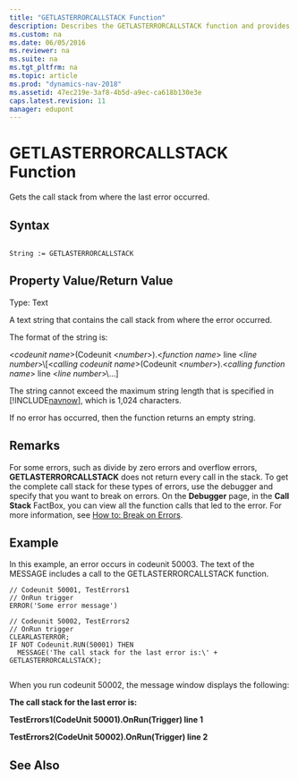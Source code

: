 ```yaml
---
title: "GETLASTERRORCALLSTACK Function"
description: Describes the GETLASTERRORCALLSTACK function and provides syntax, return value, and an example.
ms.custom: na
ms.date: 06/05/2016
ms.reviewer: na
ms.suite: na
ms.tgt_pltfrm: na
ms.topic: article
ms.prod: "dynamics-nav-2018"
ms.assetid: 47ec219e-3af8-4b5d-a9ec-ca618b130e3e
caps.latest.revision: 11
manager: edupont
---
```

# GETLASTERRORCALLSTACK Function
Gets the call stack from where the last error occurred.  
  
## Syntax  
  
```  
  
String := GETLASTERRORCALLSTACK  
```  
  
## Property Value/Return Value  
 Type: Text  
  
 A text string that contains the call stack from where the error occurred.  
  
 The format of the string is:  
  
 \<*codeunit name*>\(Codeunit \<*number*>\).\<*function name*> line \<*line number*>\\\[\<*calling codeunit name*>\(Codeunit \<*number*>\).\<*calling function name*> line \<*line number*>\\...\]  
  
 The string cannot exceed the maximum string length that is specified in [!INCLUDE[navnow](includes/navnow_md.md)], which is 1,024 characters.  
  
 If no error has occurred, then the function returns an empty string.  
  
## Remarks  
 For some errors, such as divide by zero errors and overflow errors, **GETLASTERRORCALLSTACK** does not return every call in the stack. To get the complete call stack for these types of errors, use the debugger and specify that you want to break on errors. On the **Debugger** page, in the **Call Stack** FactBox, you can view all the function calls that led to the error. For more information, see [How to: Break on Errors](How-to--Break-on-Errors.md).  
  
## Example  
 In this example, an error occurs in codeunit 50003. The text of the MESSAGE includes a call to the GETLASTERRORCALLSTACK function.  
  
```  
// Codeunit 50001, TestErrors1  
// OnRun trigger  
ERROR('Some error message')  
  
// Codeunit 50002, TestErrors2  
// OnRun trigger  
CLEARLASTERROR;  
IF NOT Codeunit.RUN(50001) THEN  
  MESSAGE('The call stack for the last error is:\' + GETLASTERRORCALLSTACK);  
  
```  
  
 When you run codeunit 50002, the message window displays the following:  
  
 **The call stack for the last error is:**  
  
 **TestErrors1\(CodeUnit 50001\).OnRun\(Trigger\) line 1**  
  
 **TestErrors2\(CodeUnit 50002\).OnRun\(Trigger\) line 2**  
  
## See Also  
 <!-- [Error Handling](Error-Handling.md) -->